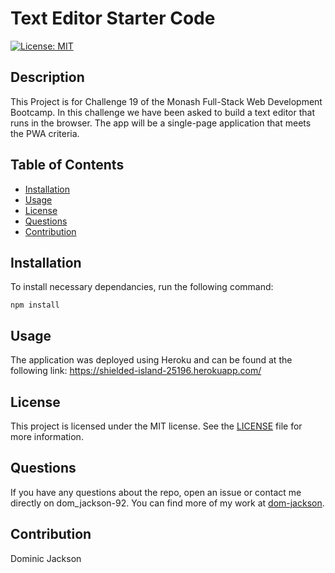 # Text Editor Starter Code

[![License: MIT](https://img.shields.io/badge/License-MIT-yellow.svg)](https://opensource.org/licenses/MIT)

## Description

This Project is for Challenge 19 of the Monash Full-Stack Web Development Bootcamp. In this challenge we have been asked to build a text editor that runs in the browser. The app will be a single-page application that meets the PWA criteria.

## Table of Contents

- [Installation](#installation)
- [Usage](#usage)
- [License](#license)
- [Questions](#questions)
- [Contribution](#contribution)

## Installation

To install necessary dependancies, run the following command:

```
npm install
```

## Usage

The application was deployed using Heroku and can be found at the following link: https://shielded-island-25196.herokuapp.com/

## License

This project is licensed under the MIT license.
See the [LICENSE](https://opensource.org/licenses/MIT) file for more information.

## Questions

If you have any questions about the repo, open an issue or contact me directly on dom_jackson-92. You can find more of my work at [dom-jackson](https://github.com/dom-jackson/).

## Contribution

Dominic Jackson
